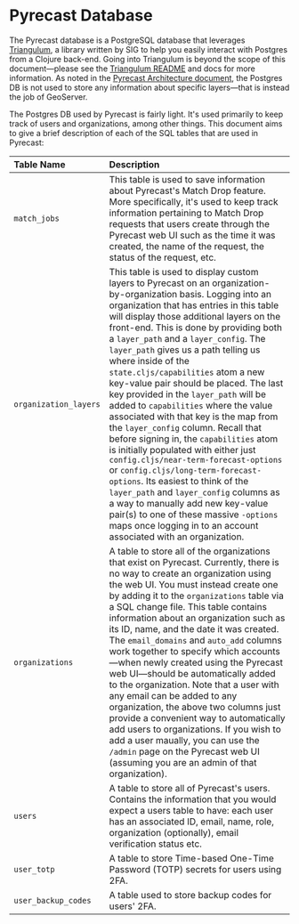 # Pyrecast Database

The Pyrecast database is a PostgreSQL database that leverages [Triangulum](https://github.com/sig-gis/triangulum), a library written by SIG to help you easily interact with Postgres from a Clojure back-end.
Going into Triangulum is beyond the scope of this document—please see the [Triangulum README](https://github.com/sig-gis/triangulum#readme) and docs for more information.
As noted in the [Pyrecast Architecture document](./pyrecast-architecture.md), the Postgres DB is not used to store any information about specific layers—that is instead the job of GeoServer.

The Postgres DB used by Pyrecast is fairly light.
It's used primarily to keep track of users and organizations, among other things.
This document aims to give a brief description of each of the SQL tables that are used in Pyrecast:

| Table Name | Description |
| :--- | :--- |
| `match_jobs` | This table is used to save information about Pyrecast's Match Drop feature. More specifically, it's used to keep track information pertaining to Match Drop requests that users create through the Pyrecast web UI such as the time it was created, the name of the request, the status of the request, etc. |
| `organization_layers` | This table is used to display custom layers to Pyrecast on an organization-by-organization basis. Logging into an organization that has entries in this table will display those additional layers on the front-end. This is done by providing both a `layer_path` and a `layer_config`. The `layer_path` gives us a path telling us where inside of the `state.cljs/capabilities` atom a new key-value pair should be placed. The last key provided in the `layer_path` will be added to `capabilities` where the value associated with that key is the map from the `layer_config` column. Recall that before signing in, the `capabilities` atom is initially populated with either just `config.cljs/near-term-forecast-options` or `config.cljs/long-term-forecast-options`. Its easiest to think of the `layer_path` and `layer_config` columns as a way to manually add new key-value pair(s) to one of these massive `-options` maps once logging in to an account associated with an organization. |
| `organizations` | A table to store all of the organizations that exist on Pyrecast. Currently, there is no way to create an organization using the web UI. You must instead create one by adding it to the `organizations` table via a SQL change file. This table contains information about an organization such as its ID, name, and the date it was created. The `email_domains` and `auto_add` columns work together to specify which accounts—when newly created using the Pyrecast web UI—should be automatically added to the organization. Note that a user with any email can be added to any organization, the above two columns just provide a convenient way to automatically add users to organizations. If you wish to add a user maually, you can use the `/admin` page on the Pyrecast web UI (assuming you are an admin of that organization). |
| `users` | A table to store all of Pyrecast's users. Contains the information that you would expect a users table to have: each user has an associated ID, email, name, role, organization (optionally), email verification status etc. |
| `user_totp` | A table to store Time-based One-Time Password (TOTP) secrets for users using 2FA. |
| `user_backup_codes` | A table used to store backup codes for users' 2FA. |
